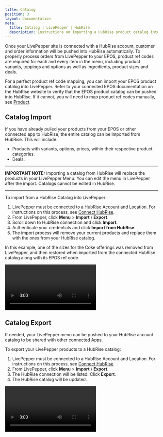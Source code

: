 ```yaml
---
title: Catalog
position: 3
layout: documentation
meta:
  title: Catalog | LivePepper | HubRise
  description: Instructions on importing a HubRise product catalog into LivePepper and exporting a LivePepper menu into a HubRise catalog. Connect apps and synchronise your data.
---
```


Once your LivePepper site is connected with a HubRise account, customer and order information will be pushed into HubRise automatically. To properly process orders from LivePepper to your EPOS, product ref codes are required for each and every item in the menu, including product variants, toppings and options as well as ingredients, product sizes and deals. 

For a perfect product ref code mapping, you can import your EPOS product catalog into LivePepper. Refer to your connected EPOS documentation on the HubRise website to verify that the EPOS product catalog can be pushed into HubRise. If it cannot, you will need to map product ref codes manually, see [Product](/apps/livepepper/map-ref-codes#product).

## Catalog Import

If you have already pulled your products from your EPOS or other connected app to HubRise, the entire catalog can be imported from HubRise. This will include:

- Products with variants, options, prices, within their respective product categories.
- Deals.

---

**IMPORTANT NOTE:** Importing a catalog from HubRise will replace the products in your LivePepper Menu. You can edit the menu in LivePepper after the import. Catalogs cannot be edited in HubRise.

---

To import from a HubRise Catalog into LivePepper:

1. LivePepper must be connected to a HubRise Account and Location. For instructions on this process, see [Connect HubRise](/apps/livepepper/#connect-hubrise/).
1. From LivePepper, click **Menu** > **Import** / **Export**.
1. Scroll down to HubRise connection and click **Import**.
1. Authenticate your credentials and click **Import from HubRise**.
1. The import process will remove your current products and replace them with the ones from your HubRise catalog.

In this example, one of the sizes for the Coke offerings was removed from LivePepper, and then restored when imported from the connected HubRise catalog along with its EPOS ref code.

<video controls title="Import HubRise Catalog">
  <source src="../images/009-import-hubrise-catalog.webm" type="video/webm"/>
</video>

## Catalog Export

If needed, your LivePepper menu can be pushed to your HubRise account catalog to be shared with other connected Apps.

To export your LivePepper products to a HubRise catalog:

1. LivePepper must be connected to a HubRise Account and Location. For instructions on this process, see [Connect HubRise](/apps/livepepper/#connect-hubrise/).
2. From LivePepper, click **Menu** > **Import** / **Export**.
3. The HubRise connection will be listed. Click **Export**.
4. The HubRise catalog will be updated.

<video controls title="Export to HubRise Catalog">
  <source src="../images/006-export-to-hubrise-catalog.webm" type="video/webm"/>
</video>
